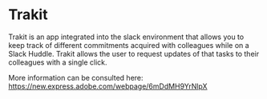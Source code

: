 # Trakit

Trakit is an app integrated into the slack environment that allows you to keep track of different commitments acquired with colleagues while on a Slack Huddle. Trakit allows the user to request updates of that tasks to their colleagues with a single click.

More information can be consulted here: https://new.express.adobe.com/webpage/6mDdMH9YrNlpX
